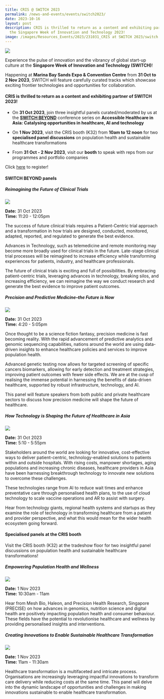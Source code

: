 ```yaml
---
title: CRIS @ SWITCH 2023
permalink: /news-and-events/events/switch2023/
date: 2023-10-16
layout: post
description: CRIS is thrilled to return as a content and exhibiting partner of
  the Singapore Week of Innovation and Technology 2023!
image: /images/Resources_Events/2023/231031_CRIS at SWITCH 2023/switch banner_cris.png
---
```

![](/images/Resources_Events/2023/231031_CRIS%20at%20SWITCH%202023/switch%20banner_cris.png)

Experience the pulse of innovation and the vibrancy of global start-up culture at the **Singapore Week of Innovation and Technology (SWITCH)**! 

Happening at **Marina Bay Sands Expo &amp; Convention Centre** from **31 Oct to 2 Nov 2023**, SWITCH will&nbsp;feature carefully curated tracks which showcase exciting frontier technologies and opportunities for collaboration.

#### **CRIS is thrilled to return as a content and exhibiting partner of SWITCH 2023!**

* On **31 Oct 2023**, join three insightful panels curated/moderated by us at the **[SWITCH BEYOND](https://www.cris.sg/news-and-events/events/switch2023/#switch-beyond-panels)** conference series on **Accessible Healthcare in Asia: Catalysing opportunities in healthcare, AI and technology** 
	
* On **1 Nov 2023**, visit the CRIS booth (K32) from **10am to 12 noon** for two **specialised panel discussions** on population health and sustainable healthcare transformations
	
* From **31 Oct - 2 Nov 2023**, visit our **booth** to speak with reps from our programmes and portfolio companies

Click [here](https://2023.switchsg.org/event/6c0fef40-8246-423a-8e02-c256dbdaf617/websitePage:07eaa027-beb8-45d9-a619-1d2458fd7747?RefId=Tickets) to register!

#### **SWITCH BEYOND panels**

##### **Reimagining the Future of Clinical Trials**  #####

![](/images/Resources_Events/2023/231031_CRIS%20at%20SWITCH%202023/scri-switch.png)
 
 **Date:** 31 Oct 2023 <br>
**Time:** 11:20 - 12:05pm

The success of future clinical trials requires a Patient-Centric trial approach and a transformation in how trials are designed, conducted, monitored, adapted, reported, and regulated to generate the best evidence.  

Advances in Technology, such as telemedicine and remote monitoring may become more broadly used for clinical trials in the future. Late-stage clinical trial processes will be reimagined to increase efficiency while transforming experiences for patients, industry, and healthcare professionals.  

The future of clinical trials is exciting and full of possibilities. By embracing patient-centric trials, leveraging advances in technology, breaking silos, and increasing efficiency, we can reimagine the way we conduct research and generate the best evidence to improve patient outcomes.

##### **Precision and Predictive Medicine–the Future is Now**

![](/images/Resources_Events/2023/231031_CRIS%20at%20SWITCH%202023/precise.png)

**Date:** 31 Oct 2023 <br>
**Time:** 4:20 - 5:05pm

Once thought to be a science fiction fantasy, precision medicine is fast becoming reality. With the rapid advancement of predictive analytics and genomic sequencing capabilities, nations around the world are using data-driven insights to enhance healthcare policies and services to improve population health.  

Advanced genetic testing now allows for targeted screening of specific cancers biomarkers, allowing for early detection and treatment strategies, improving patient outcomes with fewer side effects. We are at the cusp of realising the immense potential in harnessing the benefits of data-driven healthcare, supported by robust infrastructure, technology, and AI.  

This panel will feature speakers from both public and private healthcare sectors to discuss how precision medicine will shape the future of healthcare.

##### **How Technology is Shaping the Future of Healthcare in Asia**&nbsp; ##### 

![](/images/Resources_Events/2023/231031_CRIS%20at%20SWITCH%202023/nhic-switch.png)

**Date:** 31 Oct 2023 <br>
**Time:** 5:10 - 5:55pm

Stakeholders around the world are looking for innovative, cost-effective ways to deliver patient-centric, technology-enabled solutions to patients within and outside hospitals. With rising costs, manpower shortages, aging populations and increasing chronic diseases, healthcare providers in Asia have been harnessing breakthrough technology to innovate new solutions to overcome these challenges. 

These technologies range from AI to reduce wait times and enhance preventative care through personalised health plans, to the use of cloud technology to scale vaccine operations and AR to assist with surgery.  

Hear from technology giants, regional health systems and startups as they examine the role of technology in transforming healthcare from a patient and provider perspective, and what this would mean for the wider health ecosystem going forward.

#### **Specialised panels at the CRIS booth**

Visit the CRIS booth (K32) at the tradeshow floor for two insightful panel discussions on population health and sustainable healthcare transformations! 

##### **Empowering Population Health and Wellness**

![](/images/Resources_Events/2023/231031_CRIS%20at%20SWITCH%202023/switch%20banner%20panel%201.png)

**Date:** 1 Nov 2023 <br>
**Time:** 10:30am - 11am

Hear from Mesh Bio, Haleon, and Precision Health Research, Singapore (PRECISE) on how advances in genomics, nutrition science and digital health are positively impacting population health and consumer behaviour. These fields have the potential to revolutionise healthcare and wellness by providing personalised insights and interventions.

##### **Creating Innovations to Enable Sustainable Healthcare Transformation**

![](/images/Resources_Events/2023/231031_CRIS%20at%20SWITCH%202023/switch%20banner%20panel%202.png)

**Date:** 1 Nov 2023 <br>
**Time:** 11am - 11:30am

Healthcare transformation is a multifaceted and intricate process. Organisations are increasingly leveraging impactful innovations to transform care delivery while reducing costs at the same time. This panel will delve into the dynamic landscape of opportunities and challenges in making innovations sustainable to enable healthcare transformation.